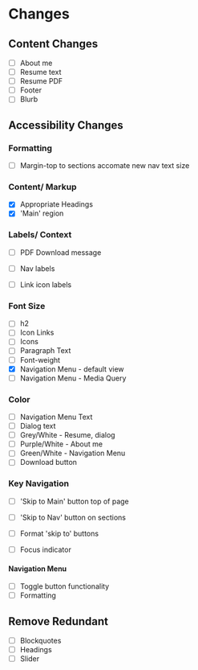 # Changes

## Content Changes
- [ ] About me
- [ ] Resume text
- [ ] Resume PDF
- [ ] Footer
- [ ] Blurb

## Accessibility Changes

### Formatting
- [ ] Margin-top to sections accomate new nav text size

### Content/ Markup
- [x] Appropriate Headings
- [x] 'Main' region

### Labels/ Context
- [ ] PDF Download message
- [ ] Nav labels
- [ ] Link icon labels


### Font Size
- [ ] h2
- [ ] Icon Links
- [ ] Icons
- [ ] Paragraph Text
- [ ] Font-weight
- [x] Navigation Menu - default view
- [ ] Navigation Menu - Media Query

### Color 
- [ ] Navigation Menu Text
- [ ] Dialog text
- [ ] Grey/White - Resume, dialog
- [ ] Purple/White - About me
- [ ] Green/White - Navigation Menu 
- [ ] Download button

### Key Navigation
- [ ] 'Skip to Main' button top of page
- [ ] 'Skip to Nav' button on sections
- [ ] Format 'skip to' buttons
- [ ] Focus indicator


#### Navigation Menu 
- [ ] Toggle button functionality
- [ ] Formatting

## Remove Redundant
- [ ] Blockquotes
- [ ] Headings
- [ ] Slider